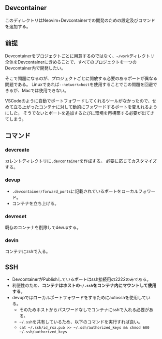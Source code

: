## Devcontainer

このディレクトリはNeovim+Devcontainerでの開発のための設定及びコマンドを追加する。

## 前提

Devcontainerをプロジェクトごとに用意するのではなく、`~/work`ディレクトリ全体をDevcontainerに含めることで、すべてのプロジェクトを一つのDevcontainer内で開発したい。

そこで問題になるのが、プロジェクトごとに開放する必要のあるポートが異なる問題である。
Linuxであれば`--network=host`を使用することでこの問題を回避できるが、Macでは使用できない。

VSCodeのように自動でポートフォワードしてくれるツールがなかったので、せめて立ち上がったコンテナに対して動的にフォワードするポートを変えれるようにした。
そうでないとポートを追加するたびに環境を再構築する必要が出てきてしまう。

## コマンド

### devcreate

カレントディレクトリに`.devcontainer`を作成する。
必要に応じてカスタマイズする。

### devup

- `.devcontainer/forward_ports`に記載されているポートをローカルフォワード。
- コンテナを立ち上げる。

### devreset

既存のコンテナを削除してdevupする。

### devin

コンテナにzshで入る。

## SSH

- DevcontainerがPublishしているポートはssh接続用の2222のみである。
- 利便性のため、**コンテナはホストの`~/.ssh`をコンテナ内にマウントして使用する**。
- devupではローカルポートフォワードをするためにautosshを使用している。
  - そのためホストからパスワードなしでコンテナにsshで入れる必要がある。
  - `~/.ssh`を共有しているため、以下のコマンドを実行すれば良い。
  - `cat ~/.ssh/id_rsa.pub >> ~/.ssh/authorized_keys && chmod 600 ~/.ssh/authorized_keys`
